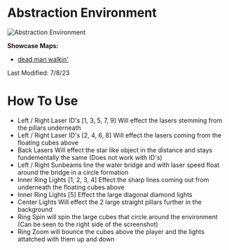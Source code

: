 # Abstraction Environment
![Abstraction Environment](Abstraction.png)

**Showcase Maps:**
- [dead man walkin'](https://beatsaver.com/maps/33842)

Last Modified: 7/8/23

# How To Use

- Left / Right Laser ID's [1, 3, 5, 7, 9] Will effect the lasers stemming from the pillars underneath
- Left / Right Laser ID's [2, 4, 6, 8] Will effect the lasers coming from the floating cubes above
- Back Lasers Will effect the star like object in the distance and stays fundementally the same (Does not work with ID's)
- Left / Right Sunbeams line the water bridge and with laser speed float around the bridge in a circle formation
- Inner Ring Lights [1, 2, 3, 4] Effect the sharp lines coming out from underneath the floating cubes above
- Inner Ring Lights [5] Effect the large diagonal diamond lights
- Center Lights Will effect the 2 large straight pillars further in the background
- Ring Spin will spin the large cubes that circle around the environment (Can be seen to the right side of the screenshot)
- Ring Zoom will bounce the cubes above the player and the lights attatched with them up and down